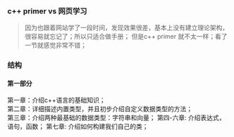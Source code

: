 ### c++ primer vs 网页学习
> 因为也跟着网站学了一段时间，发现效果很差，基本上没有建立理论架构，很容易就忘记了；所以只适合做手册；
> 但是c++ primer 就不太一样；看了一节就感觉非常不错；

### 结构
#### 第一部分
第一章：介绍c++语言的基础知识；  
第二章：详细描述内置类型，并且初步介绍自定义数据类型的方法；  
第三章：介绍两种最基础的数据类型：字符串和向量；
第四-六章: 介绍表达式，语句，函数；
第七章: 介绍如何构建我们自己的类；
